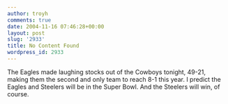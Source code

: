 ```yaml
---
author: troyh
comments: true
date: 2004-11-16 07:46:28+00:00
layout: post
slug: '2933'
title: No Content Found
wordpress_id: 2933
---
```


The Eagles made laughing stocks out of the Cowboys tonight, 49-21, making them the second and only team to reach 8-1 this year. I predict the Eagles and Steelers will be in the Super Bowl. And the Steelers will win, of course.
